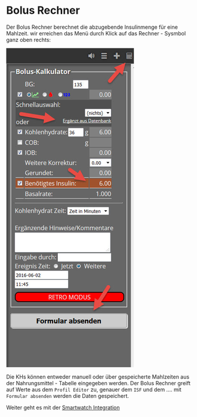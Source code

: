 # Bolus Rechner

Der Bolus Rechner berechnet die abzugebende Insulinmenge für eine Mahlzeit. wir erreichen das Menü durch Klick auf das Rechner - Sysmbol ganz oben rechts:

![Bolus Rechner](../images/nightscout/nightscout_bolus_calculator.jpg)

Die KHs können entweder manuell oder über gespeicherte Mahlzeiten aus der Nahrungsmittel - Tabelle eingegeben werden.
Der Bolus Rechner greift auf Werte aus dem `Profil Editor` zu, genauer dem `ISF` und dem ....
mit `Formular absenden` werden die Daten gespeichert.


Weiter geht es mit der [Smartwatch Integration](../smartwatch/smartwatch_integration.md)
